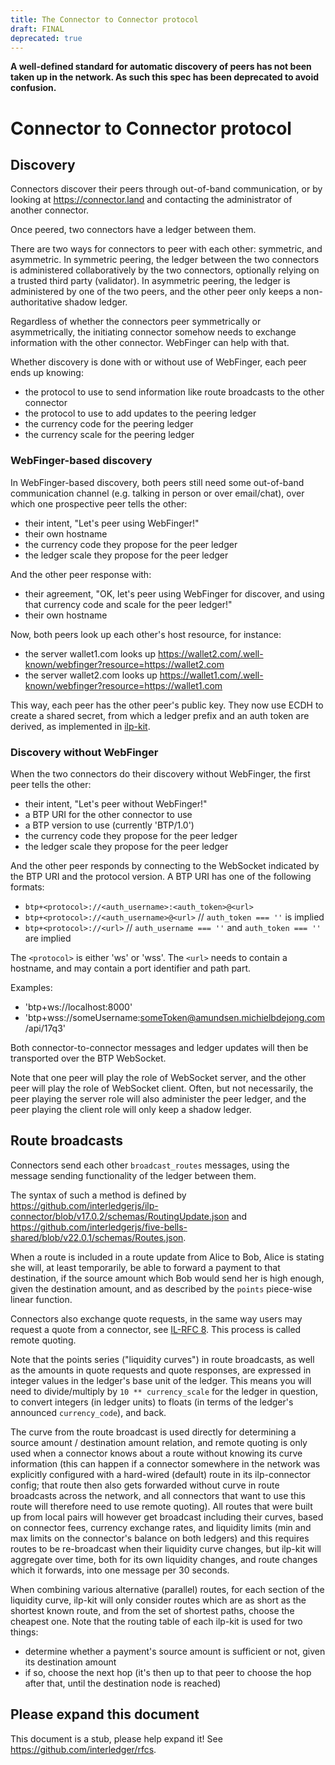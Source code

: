 ```yaml
---
title: The Connector to Connector protocol
draft: FINAL
deprecated: true
---
```


**A well-defined standard for automatic discovery of peers has not been taken up in the network. As such this spec has been deprecated to avoid confusion.**

# Connector to Connector protocol

## Discovery

Connectors discover their peers through out-of-band communication, or by looking at https://connector.land and contacting the administrator of another connector.

Once peered, two connectors have a ledger between them.

There are two ways for connectors to peer with each other: symmetric, and asymmetric. In symmetric peering, the ledger between the two connectors is administered
collaboratively by the two connectors, optionally relying on a trusted third party (validator). In asymmetric peering, the ledger is administered by one of the two
peers, and the other peer only keeps a non-authoritative shadow ledger.

Regardless of whether the connectors peer symmetrically or asymmetrically, the initiating connector somehow needs to exchange information with the other connector.
WebFinger can help with that.

Whether discovery is done with or without use of WebFinger, each peer ends up knowing:

* the protocol to use to send information like route broadcasts to the other connector
* the protocol to use to add updates to the peering ledger
* the currency code for the peering ledger
* the currency scale for the peering ledger

### WebFinger-based discovery
In WebFinger-based discovery, both peers still need some out-of-band communication channel (e.g. talking in person or over email/chat), over which one
prospective peer tells the other:
* their intent, "Let's peer using WebFinger!"
* their own hostname
* the currency code they propose for the peer ledger
* the ledger scale they propose for the peer ledger

And the other peer response with:
* their agreement, "OK, let's peer using WebFinger for discover, and using that currency code and scale for the peer ledger!"
* their own hostname

Now, both peers look up each other's host resource, for instance:

* the server wallet1.com looks up https://wallet2.com/.well-known/webfinger?resource=https://wallet2.com
* the server wallet2.com looks up https://wallet1.com/.well-known/webfinger?resource=https://wallet1.com

This way, each peer has the other peer's public key. They now use ECDH to create a shared secret, from which a ledger prefix and an auth token are derived,
as implemented in [ilp-kit](https://github.com/interledgerjs/ilp-kit).

### Discovery without WebFinger
When the two connectors do their discovery without WebFinger, the first peer tells the other:
* their intent, "Let's peer without WebFinger!"
* a BTP URI for the other connector to use
* a BTP version to use (currently 'BTP/1.0')
* the currency code they propose for the peer ledger
* the ledger scale they propose for the peer ledger

And the other peer responds by connecting to the WebSocket indicated by the BTP URI and the protocol version. A BTP URI has one of the following formats:
* `btp+<protocol>://<auth_username>:<auth_token>@<url>`
* `btp+<protocol>://<auth_username>@<url>` // `auth_token === ''` is implied
* `btp+<protocol>://<url>` // `auth_username === ''` and `auth_token === ''` are implied

The `<protocol>` is either 'ws' or 'wss'. The `<url>` needs to contain a hostname, and may contain a port identifier and path part.

Examples:
* 'btp+ws://localhost:8000'
* 'btp+wss://someUsername:someToken@amundsen.michielbdejong.com/api/17q3'

Both connector-to-connector messages and ledger updates will then be transported over the BTP WebSocket.

Note that one peer will play the role of WebSocket server, and the other peer will play the role of WebSocket client. Often, but not necessarily, the peer
playing the server role will also administer the peer ledger, and the peer playing the client role will only keep a shadow ledger.

## Route broadcasts

Connectors send each other `broadcast_routes` messages, using the message sending functionality of the ledger between them.

The syntax of such a method is defined by https://github.com/interledgerjs/ilp-connector/blob/v17.0.2/schemas/RoutingUpdate.json and
 https://github.com/interledgerjs/five-bells-shared/blob/v22.0.1/schemas/Routes.json.

When a route is included in a route update from Alice to Bob, Alice is stating she will, at least temporarily, be able to forward a payment to that destination, if the
source amount which Bob would send her is high enough, given the destination amount, and as described by the `points` piece-wise linear function.

Connectors also exchange quote requests,
in the same way users may request a quote from a connector, see [IL-RFC 8](../0008-interledger-quoting-protocol/0008-interledger-quoting-protocol.md).
This process is called remote quoting.

Note that the points series ("liquidity curves") in route broadcasts, as well as the
amounts in quote requests and quote responses, are expressed in integer values in the ledger's base unit of the ledger. This means you will need to divide/multiply
by `10 ** currency_scale` for the ledger in question, to convert integers (in ledger units) to floats (in terms of the ledger's announced `currency_code`), and back.

The curve from the route broadcast is used directly for determining a source amount / destination amount relation, and remote quoting is only used when
a connector knows about a route without knowing its curve information (this can happen if a connector somewhere in the network was explicitly configured with a hard-wired
(default) route in its ilp-connector config; that route then also gets forwarded without curve in route broadcasts across the network, and all connectors that want to use this
route will therefore need to use remote quoting).
All routes that were built up from local pairs will however get broadcast including their curves, based on connector fees, currency exchange rates, and liquidity limits (min and
max limits on the connector's balance on both ledgers) and this requires routes to be re-broadcast when their liquidity curve changes, but ilp-kit will aggregate over time, both
for its own liquidity changes, and route changes which it forwards, into one message per 30 seconds.

When combining various alternative (parallel) routes, for each section of the liquidity curve, ilp-kit will only consider routes which are as short as the shortest known route,
and from the set of shortest paths, choose the cheapest one. Note that the routing table of each ilp-kit is used for two things:

* determine whether a payment's source amount is sufficient or not, given its destination amount
* if so, choose the next hop (it's then up to that peer to choose the hop after that, until the destination node is reached)

## Please expand this document

This document is a stub, please help expand it! See https://github.com/interledger/rfcs.

